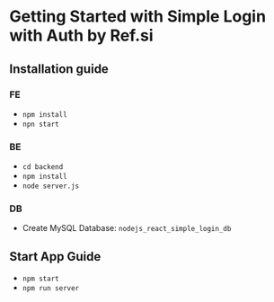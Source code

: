 # Getting Started with Simple Login with Auth by Ref.si

## Installation guide
### FE
- `npm install`
- `npn start`
### BE
- `cd backend`
- `npm install`
- `node server.js`
### DB
 - Create MySQL Database: `nodejs_react_simple_login_db`

 ## Start App Guide
 - `npm start`
 - `npm run server`